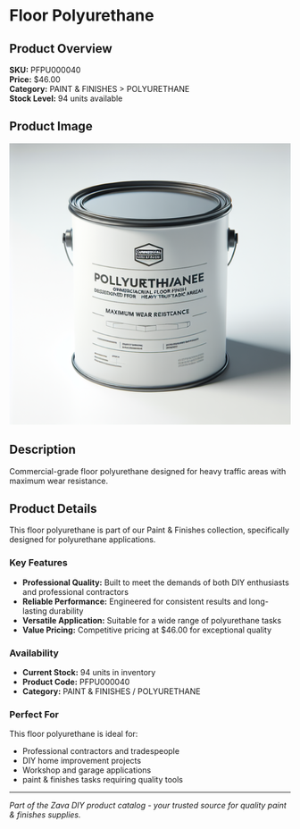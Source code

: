# Floor Polyurethane

## Product Overview

**SKU:** PFPU000040  
**Price:** $46.00  
**Category:** PAINT & FINISHES > POLYURETHANE  
**Stock Level:** 94 units available  

## Product Image

![Floor Polyurethane](https://raw.githubusercontent.com/microsoft/ai-tour-26-zava-diy-dataset-plus-mcp/refs/heads/main/images/paint_%26_finishes_polyurethane_floor_polyurethane_20250620_194503.png)

## Description

Commercial-grade floor polyurethane designed for heavy traffic areas with maximum wear resistance.

## Product Details

This floor polyurethane is part of our Paint & Finishes collection, specifically designed for polyurethane applications. 

### Key Features

- **Professional Quality:** Built to meet the demands of both DIY enthusiasts and professional contractors
- **Reliable Performance:** Engineered for consistent results and long-lasting durability
- **Versatile Application:** Suitable for a wide range of polyurethane tasks
- **Value Pricing:** Competitive pricing at $46.00 for exceptional quality

### Availability

- **Current Stock:** 94 units in inventory
- **Product Code:** PFPU000040
- **Category:** PAINT & FINISHES / POLYURETHANE

### Perfect For

This floor polyurethane is ideal for:
- Professional contractors and tradespeople
- DIY home improvement projects  
- Workshop and garage applications
- paint & finishes tasks requiring quality tools

---

*Part of the Zava DIY product catalog - your trusted source for quality paint & finishes supplies.*
